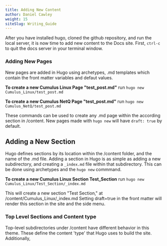 ```yaml
---
title: Adding New Content
author: Daniel Cawley
weight: 15
siteSlug: Writing_Guide
---
```


After you have installed hugo, cloned the github repository, and run the local server,
it is now time to add new content to the Docs site. First, `ctrl-c` to quit the docs server in your terminal window.

### Adding New Pages

New pages are added in Hugo using archetypes,
.md templates which contain the front matter variables and defaut values.

**To create a new Cumulus Linux Page "test_post.md"**
run `hugo new Cumulus_Linux/test_post.md`

**To create a new Cumulus NetQ Page "test_post.md"**
run  `hugo new Cumulus_NetQ/test_post.md`

These commands can be used to create any .md page within the according section in /content.
New pages made with `hugo new` will have `draft: true` by default.

## Adding a New Section
Hugo defines sections by its location within the /content folder, and the name of the .md file.
Adding a section in Hugo is as simple as adding a new subdirectory, and creating a `_index.md` file
within that subdirectory. This can be done using archetypes and the `hugo new` commmand.

**To create a new Cumulus Linux Section Test_Section**
run `hugo new Cumulus_Linux/Test_Section/_index.md`

This will create a new section "Test Section," at /content/Cumulus_Linux/_index.md
Setting draft=true in the front matter will render this section in the site and the side menu.

### Top Level Sections and Content type
Top-level subdirectories under /content have different behavior in this theme.
These define the content 'type' that Hugo uses to build the site. Additionally,
